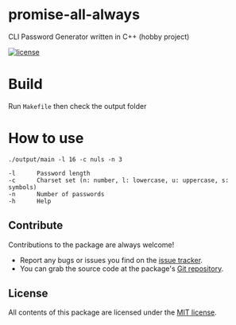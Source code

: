 # promise-all-always
CLI Password Generator written in C++ (hobby project)

[![license](https://img.shields.io/github/license/mashape/apistatus.svg)](https://github.com/OsoianMarcel/promise-all-always/blob/master/LICENSE)

# Build
Run `Makefile` then check the output folder

# How to use
`./output/main -l 16 -c nuls -n 3`
```
-l      Password length
-c      Charset set (n: number, l: lowercase, u: uppercase, s: symbols)
-n      Number of passwords
-h      Help
```

## Contribute

Contributions to the package are always welcome!

* Report any bugs or issues you find on the [issue tracker].
* You can grab the source code at the package's [Git repository].

## License

All contents of this package are licensed under the [MIT license].

[issue tracker]: https://github.com/OsoianMarcel/promise-all-always/issues
[Git repository]: https://github.com/OsoianMarcel/promise-all-always
[MIT license]: LICENSE